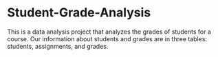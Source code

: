 # Student-Grade-Analysis
This is a data analysis project that analyzes the grades of students for a course. Our information about students and grades are in three tables: students, assignments, and grades.
